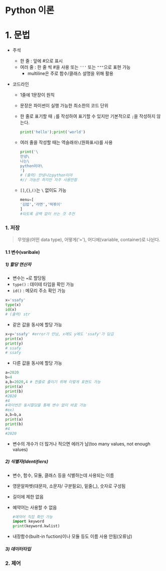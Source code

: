 # Python 이론

# 1. 문법

- 주석

  - 한 줄 : 앞에 #으로 표시
  - 여러 줄 : 한 줄 씩 #을 사용 또는 `'''` 또는 `"""`으로 표현 가능
    - multiline은 주로 함수/클래스 설명을 위해 활용

- 코드라인

  - 1줄에 1문장이 원칙

  - 문장은 파이썬이 실행 가능한 최소한의 코드 단위

  - 한 줄로 표기할 때 `;`를 작성하여 표기할 수 있지만 기본적으로 `;`을 작성하지 않는다.

    ```python
    print('hello');print('world')
    ```

  - 여러 줄을 작성할 때는 역슬래쉬`\`(원화표시)를 사용

    ```python
    print('\
    안녕\
    나는\
    python이야\
    ')
    # (출력) 안녕나는python이야 
    #// 가능은 하지만 자주 사용안함
    ```

  - `[]`,`{}`,`()`는 `\` 없이도 가능

    ```python
    menu=[
    '김밥','라면','떡볶이'
    ]
    #되도록 공백 없이 쓰는 것 추천
    ```

### 1. 저장

> 무엇을(어떤 data type), 어떻게('='), 어디에(variable, container)로 나뉜다.

#### 1.1 변수(varibale)

##### 1)  할당 연산자

- 변수는 `=`로 할당됨
- `type()` : 데이테 타입을 확인 가능
- `id()` : 메모리 주소 확인 가능

```python
x='ssafy'
type(x)
id(x)
# (출력) str
```

- 같은 값을 동시에 할당 가능

```python
x=y='ssafy' #error가 안남, x에도 y에도 'ssafy'가 담김
print(x)
print(y)
# ssafy
# ssafy
```

- 다른 값을 동시에 할당 가능

``` python
a=2020
b=4
a,b=2020,4 # 한줄로 줄이기 위해 이렇게 표현도 가능
print(a)
print(b)
#2020
#4
#파이썬은 동시할당을 통해 변수 없이 바꿈 가능
#ex) 
a,b=b,a
print(a)
print(b)
#4
#2020
```

- 변수의 개수가 더 많거나 적으면 에러가 남(too many values, not enough values)

##### 2) 식별자(Identifiers)

- 변수, 함수, 모듈, 클래스 등을 식별하는데 사용되는 이름

- 영문알파벳(대문자, 소문자/ 구분필요), 밑줄(_), 숫자로 구성됨

- 길이에 제한 없음

- 예약어는 사용할 수 없음

  ```python
  #예약어 직접 확인 가능
  import keyword
  print(keyword.kwlist)
  ```

- 내장함수(built-in fuction)이나 모듈 등도 이름 사용 안됨(오류남)

##### 3) 데이터타입



### 2. 제어

